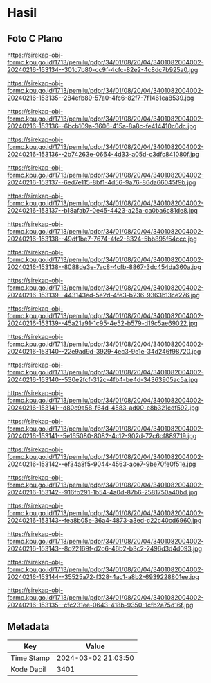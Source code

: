 # Hasil

## Foto C Plano

https://sirekap-obj-formc.kpu.go.id/1713/pemilu/pdpr/34/01/08/20/04/3401082004002-20240216-153134--301c7b80-cc9f-4cfc-82e2-4c8dc7b925a0.jpg

https://sirekap-obj-formc.kpu.go.id/1713/pemilu/pdpr/34/01/08/20/04/3401082004002-20240216-153135--284efb89-57a0-4fc6-82f7-7f1461ea8539.jpg

https://sirekap-obj-formc.kpu.go.id/1713/pemilu/pdpr/34/01/08/20/04/3401082004002-20240216-153136--6bcb109a-3606-415a-8a8c-fe414410c0dc.jpg

https://sirekap-obj-formc.kpu.go.id/1713/pemilu/pdpr/34/01/08/20/04/3401082004002-20240216-153136--2b74263e-0664-4d33-a05d-c3dfc841080f.jpg

https://sirekap-obj-formc.kpu.go.id/1713/pemilu/pdpr/34/01/08/20/04/3401082004002-20240216-153137--6ed7e115-8bf1-4d56-9a76-86da66045f9b.jpg

https://sirekap-obj-formc.kpu.go.id/1713/pemilu/pdpr/34/01/08/20/04/3401082004002-20240216-153137--b18afab7-0e45-4423-a25a-ca0ba6c81de8.jpg

https://sirekap-obj-formc.kpu.go.id/1713/pemilu/pdpr/34/01/08/20/04/3401082004002-20240216-153138--49df1be7-7674-4fc2-8324-5bb895f54ccc.jpg

https://sirekap-obj-formc.kpu.go.id/1713/pemilu/pdpr/34/01/08/20/04/3401082004002-20240216-153138--8088de3e-7ac8-4cfb-8867-3dc454da360a.jpg

https://sirekap-obj-formc.kpu.go.id/1713/pemilu/pdpr/34/01/08/20/04/3401082004002-20240216-153139--443143ed-5e2d-4fe3-b236-9363b13ce276.jpg

https://sirekap-obj-formc.kpu.go.id/1713/pemilu/pdpr/34/01/08/20/04/3401082004002-20240216-153139--45a21a91-1c95-4e52-b579-d19c5ae69022.jpg

https://sirekap-obj-formc.kpu.go.id/1713/pemilu/pdpr/34/01/08/20/04/3401082004002-20240216-153140--22e9ad9d-3929-4ec3-9e1e-34d246f98720.jpg

https://sirekap-obj-formc.kpu.go.id/1713/pemilu/pdpr/34/01/08/20/04/3401082004002-20240216-153140--530e2fcf-312c-4fb4-be4d-34363905ac5a.jpg

https://sirekap-obj-formc.kpu.go.id/1713/pemilu/pdpr/34/01/08/20/04/3401082004002-20240216-153141--d80c9a58-f64d-4583-ad00-e8b321cdf592.jpg

https://sirekap-obj-formc.kpu.go.id/1713/pemilu/pdpr/34/01/08/20/04/3401082004002-20240216-153141--5e165080-8082-4c12-902d-72c6cf889719.jpg

https://sirekap-obj-formc.kpu.go.id/1713/pemilu/pdpr/34/01/08/20/04/3401082004002-20240216-153142--ef34a8f5-9044-4563-ace7-9be70fe0f51e.jpg

https://sirekap-obj-formc.kpu.go.id/1713/pemilu/pdpr/34/01/08/20/04/3401082004002-20240216-153142--916fb291-1b54-4a0d-87b6-2581750a40bd.jpg

https://sirekap-obj-formc.kpu.go.id/1713/pemilu/pdpr/34/01/08/20/04/3401082004002-20240216-153143--fea8b05e-36a4-4873-a3ed-c22c40cd6960.jpg

https://sirekap-obj-formc.kpu.go.id/1713/pemilu/pdpr/34/01/08/20/04/3401082004002-20240216-153143--8d22169f-d2c6-46b2-b3c2-2496d3d4d093.jpg

https://sirekap-obj-formc.kpu.go.id/1713/pemilu/pdpr/34/01/08/20/04/3401082004002-20240216-153144--35525a72-f328-4ac1-a8b2-6939228801ee.jpg

https://sirekap-obj-formc.kpu.go.id/1713/pemilu/pdpr/34/01/08/20/04/3401082004002-20240216-153135--cfc231ee-0643-418b-9350-1cfb2a75d16f.jpg


## Metadata

| Key        | Value               |
| ---------- | ------------------- |
| Time Stamp | 2024-03-02 21:03:50 |
| Kode Dapil | 3401                |



